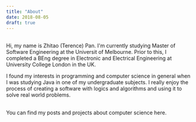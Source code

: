 ```yaml
---
title: "About"
date: 2018-08-05
draft: true
---
```

<br>
Hi, my name is Zhitao (Terence) Pan. I'm currently studying Master of Software Engineering at the Universit of Melbourne. Prior to this, I completed a BEng degree in Electronic and Electrical Engineering at University College London in the UK.

I found my interests in programming and computer science in general when I was studying Java in one of my undergraduate subjects. I really enjoy the process of creating a software with logics and algorithms and using it to solve real world problems. 

<br>You can find my posts and projects about computer science here.



